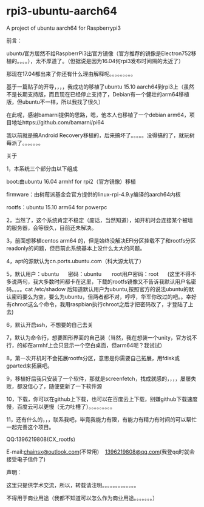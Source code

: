 # rpi3-ubuntu-aarch64
A project of ubuntu aarch64 for Raspberrypi3

前言：

ubuntu官方居然不给RaspberrPi3出官方镜像（官方推荐的镜像是Electron752移植的。。。。），太不厚道了。（但据说是因为16.04何rpi3发布时间隔的太近了）

那现在17.04都出来了你还有什么理由解释呢。。。。。。。。。

基于一篇贴子的开导，，，，我成功的移植了ubuntu 15.10 aarch64到rpi3上（虽然不是长期支持版，而且现在已经停止支持了，Debian有一个健壮的arm64移植版，但ubuntu不一样，所以我找了很久）

在此呢，感谢bamarni提供的思路，嗯，他本人也移植了一个debian arm64，项目地址https://github.com/bamarni/pi64

我以前就是搞Android Recovery移植的，后来搞坏了。。。。。没得搞的了，就玩树莓派了。。。。。。。

关于

1，本系统三个部分由以下组成

boot:由ubuntu 16.04 armhf for rpi2（官方镜像）移植

firmware：由树莓派基金会官方提供的linux-rpi-4.9.y编译的aarch64内核

rootfs：ubuntu 15.10 arm64 for powerpc

2，当然了，这个系统肯定不稳定（废话，当然知道），如开机时会连接某个被墙的服务器，会等很久，目前还未解决。

3，前面想移植centos arm64 的，但是始终没解决EFI分区挂载不了和rootfs分区readonly的问题，但目前此系统基本上没什么太大的问题。

4，apt的源默认为cn.ports.ubuntu.com（科大源太坑了）

5，默认用户：ubuntu      密码：ubuntu       root用户密码：root      (这里不得不多说两句，我大多数时间都卡在这里，下载的rootfs镜像又不告诉我默认用户名密码。。。。cat /etc/shadow 后知道默认用户为ubuntu,按照官方的说法ubuntu的默认密码要么为空，要么为ubuntu，但两者都不对，哼哼，华军你改过的吧。。幸好有chroot这么个命令，我用raspbian执行chroot之后才把密码改了，才登陆了上去)

6，默认开启ssh，不想要的自己去关

7，默认为命令行，想要图形界面的自己装（当然，我在想装一个unity，官方说不行，的却在armhf上会只显示一个空白桌面，但arm64呢？我试试）

8，第一次开机时不会拓展rootfs分区，意思是你需要自己拓展，用fdisk或gparted来拓展吧。

9，移植好后我只安装了一个软件，那就是screenfetch，找成就感的，，，，屡屡失败，都没信心了，随便更新了一下软件源

10，下载，你可以在github上下载，也可以在百度云上下载，别嫌github下载速度慢，百度云可以更慢（无力吐槽了）。。。。。。。。。

11，还有什么的，，，联系我吧，毕竟我能力有限，有能力有精力有时间的可以帮忙一起完善这个项目。

QQ:1396219808(CX_rootfs)

E-mail:chainsx@outlook.com(不常用)    1396219808@qq.com(我登qq时就会接受电子信件了)

声明：

这里只提供学术交流，所以，转载请注明。。。。。。。。。。。。。

不得用于商业用途（我都不知道可以怎么作为商业用途。。。。。。。）
